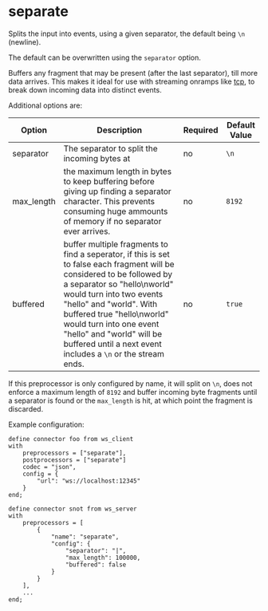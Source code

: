 # separate

Splits the input into events, using a given separator, the default being `\n` (newline).

The default can be overwritten using the `separator` option.

Buffers any fragment that may be present (after the last separator), till more data arrives. This makes it ideal for use with streaming onramps like [tcp](../connectors/tcp), to break down incoming data into distinct events.

Additional options are:

| Option     | Description                                                                                                                                                                                                                                                                                                                                                     | Required | Default Value |
|------------|-----------------------------------------------------------------------------------------------------------------------------------------------------------------------------------------------------------------------------------------------------------------------------------------------------------------------------------------------------------------|----------|---------------|
| separator  | The separator to split the incoming bytes at                                                                                                                                                                                                                                                                                                                    | no       | `\n`          |
| max_length | the maximum length in bytes to keep buffering before giving up finding a separator character. This prevents consuming huge ammounts of memory if no separator ever arrives.                                                                                                                                                                                     | no       | `8192`        |
| buffered   | buffer multiple fragments to find a seperator, if this is set to false each fragment will be considered to be followed by a separator so "hello\nworld" would turn into two events "hello" and "world". With buffered true "hello\nworld" would turn into one event "hello" and "world" will be buffered until a next event includes a `\n` or the stream ends. | no       | `true`        |


If this preprocessor is only configured by name, it will split on `\n`, does not enforce a maximum length of `8192` and buffer incoming byte fragments until a separator is found or the `max_length` is hit, at which point the fragment is discarded.

Example configuration:

```tremor
define connector foo from ws_client
with
    preprocessors = ["separate"],
    postprocessors = ["separate"]
    codec = "json",
    config = {
        "url": "ws://localhost:12345"
    }
end;

define connector snot from ws_server
with
    preprocessors = [
        {
            "name": "separate",
            "config": {
                "separator": "|",
                "max_length": 100000,
                "buffered": false
            }
        }
    ],
    ...
end;
```
